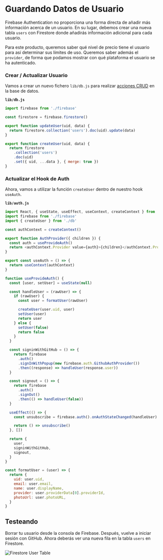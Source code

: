 # Guardando Datos de Usuario

Firebase Authentication no proporciona una forma directa de añadir más información acerca de un usuario. En su lugar, debemos crear una nueva tabla `users` con Firestore donde añadirás información adicional para cada usuario.

Para este producto, queremos saber qué nivel de precio tiene el usuario para así determinar sus límites de uso. Queremos saber además el `provider`, de forma que podamos mostrar con qué plataforma el usuario se ha autenticado.

### Crear / Actualizar Usuario

Vamos a crear un nuevo fichero `lib/db.js` para realizar [acciones CRUD](https://en.wikipedia.org/wiki/Create,_read,_update_and_delete) en la base de datos.

**`lib/db.js`**

```js
import firebase from './firebase'

const firestore = firebase.firestore()

export function updateUser(uid, data) {
  return firestore.collection('users').doc(uid).update(data)
}

export function createUser(uid, data) {
  return firestore
    .collection('users')
    .doc(uid)
    .set({ uid, ...data }, { merge: true })
}
```

### Actualizar el Hook de Auth

Ahora, vamos a utilizar la función `createUser` dentro de nuestro hook `useAuth`.

**`lib/auth.js`**

```javascript {3,23}
import React, { useState, useEffect, useContext, createContext } from 'react'
import firebase from './firebase'
import { createUser } from './db'

const authContext = createContext()

export function AuthProvider({ children }) {
  const auth = useProvideAuth()
  return <authContext.Provider value={auth}>{children}</authContext.Provider>
}

export const useAuth = () => {
  return useContext(authContext)
}

function useProvideAuth() {
  const [user, setUser] = useState(null)

  const handleUser = (rawUser) => {
    if (rawUser) {
      const user = formatUser(rawUser)

      createUser(user.uid, user)
      setUser(user)
      return user
    } else {
      setUser(false)
      return false
    }
  }

  const signinWithGitHub = () => {
    return firebase
      .auth()
      .signInWithPopup(new firebase.auth.GithubAuthProvider())
      .then((response) => handleUser(response.user))
  }

  const signout = () => {
    return firebase
      .auth()
      .signOut()
      .then(() => handleUser(false))
  }

  useEffect(() => {
    const unsubscribe = firebase.auth().onAuthStateChanged(handleUser)

    return () => unsubscribe()
  }, [])

  return {
    user,
    signinWithGitHub,
    signout,
  }
}

const formatUser = (user) => {
  return {
    uid: user.uid,
    email: user.email,
    name: user.displayName,
    provider: user.providerData[0].providerId,
    photoUrl: user.photoURL,
  }
}
```

## Testeando

Borrar tu usuario desde la consola de Firebase. Después, vuelve a iniciar sesión con GitHub. Ahora deberás ver una nueva fila en la tabla `users` en Firestore.

![Firestore User Table](/firestore-user-created.png)
